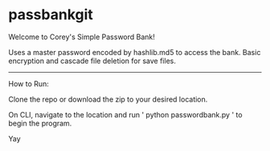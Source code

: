 # passbankgit

Welcome to Corey's Simple Password Bank!

Uses a master password encoded by hashlib.md5 to access the bank.
Basic encryption and cascade file deletion for save files.
_____________________________________________
How to Run:

Clone the repo or download the zip to your desired location.

On CLI, navigate to the location and run ' python passwordbank.py ' to begin the program.

Yay
